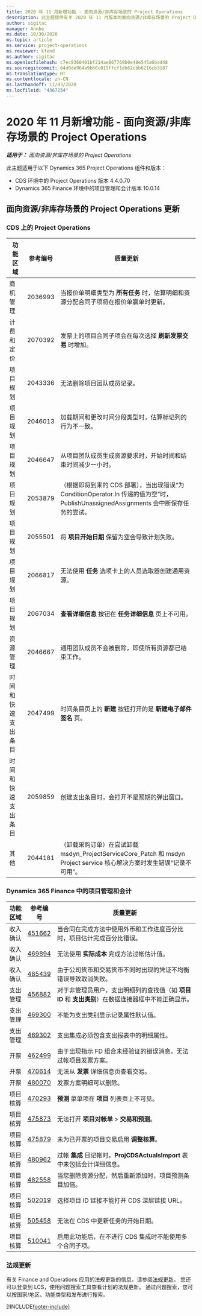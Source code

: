 ```yaml
---
title: 2020 年 11 月新增功能 - 面向资源/非库存场景的 Project Operations
description: 此主题提供有关 2020 年 11 月版本的面向资源/非库存场景的 Project Operations 中推出的质量更新的信息。
author: sigitac
manager: Annbe
ms.date: 10/30/2020
ms.topic: article
ms.service: project-operations
ms.reviewer: kfend
ms.author: sigitac
ms.openlocfilehash: c7ec9360401bf214ae867769b0e48e545a6bad48
ms.sourcegitcommit: 64d0de964a9b66c015ffcf1db62cbb6216cb3187
ms.translationtype: HT
ms.contentlocale: zh-CN
ms.lasthandoff: 11/03/2020
ms.locfileid: "4367254"
---
```

# <a name="whats-new-november-2020---project-operations-for-resourcenon-stocked-based-scenarios"></a>2020 年 11 月新增功能 - 面向资源/非库存场景的 Project Operations

_**适用于：** 面向资源/非库存场景的 Project Operations_

此主题适用于以下 Dynamics 365 Project Operations 组件和版本：

- CDS 环境中的 Project Operations 版本 4.4.0.70
- Dynamics 365 Finance 环境中的项目管理和会计版本 10.0.14

## <a name="updates-to-project-operations-for-resource-non-stocked-based-scenarios"></a>面向资源/非库存场景的 Project Operations 更新

### <a name="project-operations-on-cds"></a>CDS 上的 Project Operations

| 功能区域                 | 参考编号 | 质量更新                                                                                                                                                                    |
|------------------------------|------------------|-----------------------------------------------------------------------------------------------------------------------------------------------------------------------------------|
|   商机管理       | 2036993          | 当报价单明细类型为 **所有任务** 时，估算明细和资源分配合同子项将在报价单赢单时更新。                                                 |
| 计费和定价          | 2070392          | 发票上的项目合同子项会在每次选择 **刷新发票交易** 时增加。                                                                         |
| 项目规划             | 2043336          | 无法删除项目团队成员记录。                                                                                                                                  |
| 项目规划             | 2046013          | 加载期间和更改时间分段类型时，估算标记列的行为不一致。                                                                                   |
| 项目规划             | 2046647          | 从项目团队成员生成资源要求时，开始时间和结束时间减少一小时。                                                                      |
| 项目规划             | 2053879          | （根据即将到来的 CDS 部署），当出现错误“为 ConditionOperator.In 传递的值为空”时，PublishUnassignedAssignments 会中断保存任务的尝试。                       |
| 项目规划             | 2055501          | 将 **项目开始日期** 保留为空会导致计划失败。                                                                                                      |
| 项目规划             | 2066817          | 无法使用 **任务** 选项卡上的人员选取器创建通用资源。                                                                                                   |
| 项目规划             | 2067034          | **查看详细信息** 按钮在 **任务详细信息** 页上不可用。                                                                                                       |
| 资源管理          | 2046667          | 通用团队成员不会被删除，即使所有资源都已结束工作。                                                                                                    |
| 时间和快速支出条目 | 2047499          | 时间条目页上的 **新建** 按钮打开的是 **新建电子邮件签名** 页。                                                                                               |
| 时间和快速支出条目 | 2059859          | 创建支出条目时，会打开不是预期的弹出窗口。                                                                                                                         |
| 其他                        | 2044181          | （卸载采购订单）在尝试卸载 msdyn_ProjectServiceCore_Patch 和 msdyn Project service 核心解决方案时发生错误“记录不可用”。  |

### <a name="project-management-and-accounting-in-dynamics-365-finance"></a>Dynamics 365 Finance 中的项目管理和会计

| 功能区域        | 参考编号 | 质量更新                                                                                                                                                            |
|---------------------|------------------|---------------------------------------------------------------------------------------------------------------------------------------------------------------------------|
| 收入确认 | [451662](https://fix.lcs.dynamics.com/Issue/Details/?bugId=451662)           | 当合同在完成方法中使用外币和工作进度百分比时，项目估计完成百分比错误。                     |
| 收入确认 | [469894](https://fix.lcs.dynamics.com/Issue/Details/?bugId=469894)           | 无法使用 **实际成本** 完成方法过帐估计值。                                                                                                    |
| 收入确认 | [485439](https://fix.lcs.dynamics.com/Issue/Details/?bugId=485439)           | 由于公司货币和交易货币不同时出现的凭证不均衡错误导致取消失败。                                              |
| 支出管理  | [456882](https://fix.lcs.dynamics.com/Issue/Details/?bugId=456822)           | 对于非管理员用户，支出明细列的查找值（如 **项目 ID** 和 **支出类别**）在数据连接器框中不能正确显示。 |
| 支出管理  | [469300](https://fix.lcs.dynamics.com/Issue/Details/?bugId=469300)           | 不能为支出类别显示记录属性默认值。                                                                                                         |
| 支出管理  | [469302](https://fix.lcs.dynamics.com/Issue/Details/?bugId=469302)           | 支出集成必须包含支出报表中的明细属性。                                                                                             |
| 开票           | [462499](https://fix.lcs.dynamics.com/Issue/Details/?bugId=462499)           | 由于出现指示 FD 组合未经验证的错误消息，无法过帐项目发票方案。                                                    |
| 开票           | [470614](https://fix.lcs.dynamics.com/Issue/Details/?bugId=470614)           | 无法从 **发票** 详细信息页查看交易。                                                                                                              |
| 开票           | [480070](https://fix.lcs.dynamics.com/Issue/Details/?bugId=480070)           | 发票方案明细可以删除。                                                                                                                                  |
| 项目核算  | [470293](https://fix.lcs.dynamics.com/Issue/Details/?bugId=470293)           | **预测** 菜单项在 **项目** 列表页上不可见。                                                                                                   |
| 项目核算  | [475873](https://fix.lcs.dynamics.com/Issue/Details/?bugId=475873)           | 无法打开 **项目对帐单**   > **交易和预测**。                                                                                                       |
| 项目核算  | [475879](https://fix.lcs.dynamics.com/Issue/Details/?bugId=475879)           | 未为已开票的项目交易启用 **调整核算**。                                                                                                  |
| 项目核算  | [480962](https://fix.lcs.dynamics.com/Issue/Details/?bugId=480962)           | 过帐 **集成** 日记帐时，**ProjCDSActualsImport** 表中未包括会计详细信息。                                                  |
| 项目核算  | [482558](https://fix.lcs.dynamics.com/Issue/Details/?bugId=482558)           | 当您删除资源分配，然后重新添加时，项目预测条目加倍。                                                                            |
| 项目核算  | [502019](https://fix.lcs.dynamics.com/Issue/Details/?bugId=502019)           | 选择项目 ID 链接不能打开 CDS 深层链接 URL。                                                                                                         |
| 项目核算  | [505458](https://fix.lcs.dynamics.com/Issue/Details/?bugId=505458)           | 无法在 CDS 中更新任务的开始日期。                                                                                                                           |
| 项目核算  | [510041](https://fix.lcs.dynamics.com/Issue/Details/?bugId=510041)           | 启用此功能后，在不进行 CDS 集成时不能使用多个合同子项。                                                                                   |

### <a name="regulatory-updates"></a>法规更新
有关 Finance and Operations 应用的法规更新的信息，请参阅[法规更新](https://docs.microsoft.com/dynamics365/finance/localizations/regulatory-updates)。 您还可以登录到 LCS，使用问题搜索工具查看计划的法规更新。 通过问题搜索，您可以按国家/地区、功能类型和发布进行搜索。


[!INCLUDE[footer-include](../includes/footer-banner.md)]